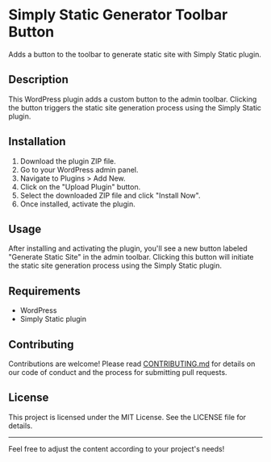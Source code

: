 # Simply Static Generator Toolbar Button

Adds a button to the toolbar to generate static site with Simply Static plugin.

## Description

This WordPress plugin adds a custom button to the admin toolbar. Clicking the button triggers the static site generation process using the Simply Static plugin.

## Installation

1. Download the plugin ZIP file.
2. Go to your WordPress admin panel.
3. Navigate to Plugins > Add New.
4. Click on the "Upload Plugin" button.
5. Select the downloaded ZIP file and click "Install Now".
6. Once installed, activate the plugin.

## Usage

After installing and activating the plugin, you'll see a new button labeled "Generate Static Site" in the admin toolbar. Clicking this button will initiate the static site generation process using the Simply Static plugin.

## Requirements

* WordPress
* Simply Static plugin

## Contributing

Contributions are welcome! Please read [CONTRIBUTING.md](CONTRIBUTING.md) for details on our code of conduct and the process for submitting pull requests.

## License

This project is licensed under the MIT License. See the <a target="_new">LICENSE</a> file for details.

* * *

Feel free to adjust the content according to your project's needs!
